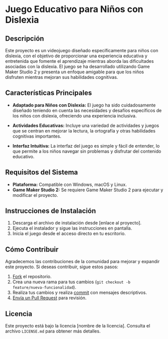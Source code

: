 # Juego Educativo para Niños con Dislexia

## Descripción

Este proyecto es un videojuego diseñado específicamente para niños con dislexia, con el objetivo de proporcionar una experiencia educativa y entretenida que fomente el aprendizaje mientras aborda las dificultades asociadas con la dislexia. El juego se ha desarrollado utilizando Game Maker Studio 2 y presenta un enfoque amigable para que los niños disfruten mientras mejoran sus habilidades cognitivas.

## Características Principales

- **Adaptado para Niños con Dislexia:** El juego ha sido cuidadosamente diseñado teniendo en cuenta las necesidades y desafíos específicos de los niños con dislexia, ofreciendo una experiencia inclusiva.

- **Actividades Educativas:** Incluye una variedad de actividades y juegos que se centran en mejorar la lectura, la ortografía y otras habilidades cognitivas importantes.

- **Interfaz Intuitiva:** La interfaz del juego es simple y fácil de entender, lo que permite a los niños navegar sin problemas y disfrutar del contenido educativo.

## Requisitos del Sistema

- **Plataforma:** Compatible con Windows, macOS y Linux.
- **Game Maker Studio 2:** Se requiere Game Maker Studio 2 para ejecutar y modificar el proyecto.

## Instrucciones de Instalación

1. Descarga el archivo de instalación desde [enlace al proyecto].
2. Ejecuta el instalador y sigue las instrucciones en pantalla.
3. Inicia el juego desde el acceso directo en tu escritorio.

## Cómo Contribuir

Agradecemos las contribuciones de la comunidad para mejorar y expandir este proyecto. Si deseas contribuir, sigue estos pasos:

1. [Fork](https://docs.github.com/en/get-started/quickstart/fork-a-repo) el repositorio.
2. Crea una nueva rama para tus cambios (`git checkout -b feature/nueva-funcionalidad`).
3. Realiza tus cambios y realiza [commit](https://git-scm.com/book/en/v2/Git-Basics-Recording-Changes-to-the-Repository) con mensajes descriptivos.
4. [Envía un Pull Request](https://docs.github.com/en/get-started/quickstart/opening-a-pull-request) para revisión.

## Licencia

Este proyecto está bajo la licencia [nombre de la licencia]. Consulta el archivo `LICENSE.md` para obtener más detalles.

